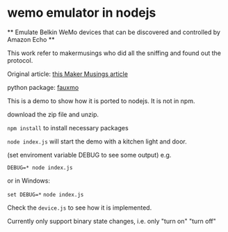 # wemo emulator in nodejs

** Emulate Belkin WeMo devices that can be discovered and controlled by Amazon Echo **

This work refer to makermusings who did all the sniffing and found out the protocol.

Original article: [this Maker Musings article](http://www.makermusings.com/2015/07/13/amazon-echo-and-home-automation/)

python package: [fauxmo](https://github.com/makermusings/fauxmo)


This is a demo to show how it is ported to nodejs. It is not in npm.

download the zip file and unzip. 

`npm install` to install necessary packages

`node index.js` will start the demo with a kitchen light and door. 

(set enviroment variable DEBUG to see some output) e.g.

`DEBUG=* node index.js`

or in Windows:

`set DEBUG=*`
`node index.js`

Check the `device.js` to see how it is implemented. 

Currently only support binary state changes, i.e. only "turn on" "turn off"


